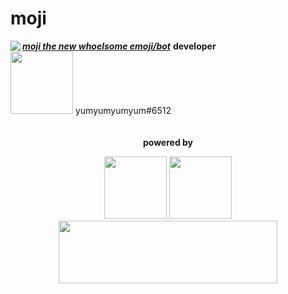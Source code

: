 <!--[![Anurag's github stats](https://github-readme-stats.vercel.app/api?username=yumm-b612&theme=onedark&show_icons=true)](https://github.com/anuraghazra/github-readme-stats) [![Top Langs](https://github-readme-stats.vercel.app/api/top-langs/?username=yumm-b612&layout=compact&theme=onedark)](https://github.com/anuraghazra/github-readme-stats)-->

 <h1>moji</h1>

 <img align="left" src="https://raw.githubusercontent.com/yumm-b612/moji.py/main/moji%20profiles/moji.png"/>
 <i><u><b>moji the new whoelsome emoji/bot</b></u></i>
 <b>developer</b> <br>
 <img width="100" height="100" src="https://avatars.githubusercontent.com/u/75433579?v=4"/>
 <block>yumyumyumyum#6512</block>

<div align="center">
 <br><br>
 <b>powered by</b>
 <p>
 <a href="https://code.visualstudio.com/"><img src="https://i.giphy.com/media/IdyAQJVN2kVPNUrojM/200.webp" width="100" /></a>
 <a href="https://www.python.org/"><img src="https://i.giphy.com/media/LMt9638dO8dftAjtco/200.webp" width="100" /></a>
 <br>
 <a href="https://discord.gg/NaXhwqWxV9"><img width="350" height="100" src="https://user-images.githubusercontent.com/75433579/111535082-18946580-873f-11eb-9965-caa0085d437c.png"/></a>
 </p>
 
</div>

